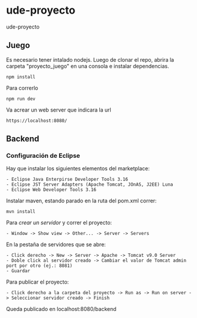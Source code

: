 # ude-proyecto
ude-proyecto

## Juego
Es necesario tener intalado nodejs.
Luego de clonar el repo, abrira la carpeta "proyecto_juego" en una consola e instalar dependencias.
```
npm install
```

Para correrlo
```
npm run dev
```

Va acrear un web server que indicara la url
```
https://localhost:8080/
```

## Backend

### Configuración de Eclipse

Hay que instalar los siguientes elementos del marketplace:

	- Eclipse Java Enterpirse Developer Tools 3.16
	- Eclipse JST Server Adapters (Apache Tomcat, JOnAS, J2EE) Luna
	- Eclipse Web Developer Tools 3.16

Instalar maven, estando parado en la ruta del pom.xml correr:
```
mvn install
```

Para *crear un servidor* y correr el proyecto:

	- Window -> Show view -> Other... -> Server -> Servers

En la pestaña de servidores que se abre:

	- Click derecho -> New -> Server -> Apache -> Tomcat v9.0 Server
	- Doble click al servidor creado -> Cambiar el valor de Tomcat admin port por otro (ej.: 8081)
	- Guardar

Para publicar el proyecto:

	- Click derecho a la carpeta del proyecto -> Run as -> Run on server -> Seleccionar servidor creado -> Finish

Queda publicado en localhost:8080/backend
